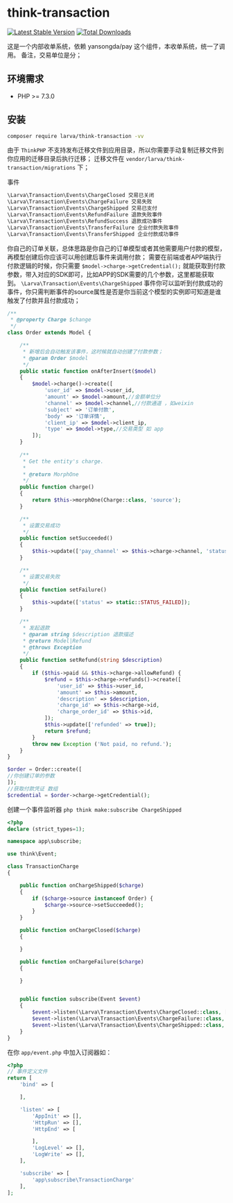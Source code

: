 # think-transaction

[![Latest Stable Version](https://poser.pugx.org/larva/think-transaction/v/stable.png)](https://packagist.org/packages/larva/think-transaction)
[![Total Downloads](https://poser.pugx.org/larva/think-transaction/downloads.png)](https://packagist.org/packages/larva/think-transaction)


这是一个内部收单系统，依赖 yansongda/pay 这个组件，本收单系统，统一了调用。
备注，交易单位是分；

## 环境需求

- PHP >= 7.3.0

## 安装

```bash
composer require larva/think-transaction -vv
```

由于 `ThinkPHP` 不支持发布迁移文件到应用目录，所以你需要手动复制迁移文件到你应用的迁移目录后执行迁移；
迁移文件在 `vendor/larva/think-transaction/migrations` 下；

事件
```php
\Larva\Transaction\Events\ChargeClosed 交易已关闭
\Larva\Transaction\Events\ChargeFailure 交易失败
\Larva\Transaction\Events\ChargeShipped 交易已支付
\Larva\Transaction\Events\RefundFailure 退款失败事件
\Larva\Transaction\Events\RefundSuccess 退款成功事件
\Larva\Transaction\Events\TransferFailure 企业付款失败事件
\Larva\Transaction\Events\TransferShipped 企业付款成功事件
```

你自己的订单关联，总体思路是你自己的订单模型或者其他需要用户付款的模型，再模型创建后你应该可以用创建后事件来调用付款；
需要在前端或者APP端执行付款逻辑的时候，你只需要 `$model->charge->getCredential();`
就能获取到付款参数，带入对应的SDK即可，比如APP的SDK需要的几个参数，这里都能获取到。
`\Larva\Transaction\Events\ChargeShipped` 事件你可以监听到付款成功的事件，你只需判断事件的source属性是否是你当前这个模型的实例即可知道是谁触发了付款并且付款成功；


```php
/**
 * @property Charge $change
 */
class Order extends Model {

    /**
     * 新增后会自动触发该事件，这时候就自动创建了付款参数；
     * @param Order $model
     */
    public static function onAfterInsert($model)
    {
        $model->charge()->create([
            'user_id' => $model->user_id,
            'amount' => $model->amount,//金额单位分
            'channel' => $model->channel,//付款通道 ，如weixin
            'subject' => '订单付款',
            'body' => '订单详情',
            'client_ip' => $model->client_ip,
            'type' => $model->type,//交易类型 如 app
        ]);
    }
    
    /**
     * Get the entity's charge.
     *
     * @return MorphOne
     */
    public function charge()
    {
        return $this->morphOne(Charge::class, 'source');
    }

    /**
     * 设置交易成功
     */
    public function setSucceeded()
    {
        $this->update(['pay_channel' => $this->charge->channel, 'status' => static::STATUS_PAY_SUCCEEDED, 'pay_succeeded_at' => $this->freshTimestamp()]);
    }

    /**
     * 设置交易失败
     */
    public function setFailure()
    {
        $this->update(['status' => static::STATUS_FAILED]);
    }

    /**
     * 发起退款
     * @param string $description 退款描述
     * @return Model|Refund
     * @throws Exception
     */
    public function setRefund(string $description)
    {
        if ($this->paid && $this->charge->allowRefund) {
            $refund = $this->charge->refunds()->create([
                'user_id' => $this->user_id,
                'amount' => $this->amount,
                'description' => $description,
                'charge_id' => $this->charge->id,
                'charge_order_id' => $this->id,
            ]);
            $this->update(['refunded' => true]);
            return $refund;
        }
        throw new Exception ('Not paid, no refund.');
    }
}
```

```php
$order = Order::create([
//你创建订单的参数
]);
//获取付款凭证 数组
$credential = $order->charge->getCredential();
```

创建一个事件监听器 `php think make:subscribe ChargeShipped`

```php
<?php
declare (strict_types=1);

namespace app\subscribe;

use think\Event;

class TransactionCharge
{

    public function onChargeShipped($charge)
    {
        if ($charge->source instanceof Order) {
            $charge->source->setSucceeded();
        }
    }

    public function onChargeClosed($charge)
    {

    }

    public function onChargeFailure($charge)
    {

    }


    public function subscribe(Event $event)
    {
        $event->listen(\Larva\Transaction\Events\ChargeClosed::class, [$this, 'onChargeClosed']);
        $event->listen(\Larva\Transaction\Events\ChargeFailure::class, [$this, 'onChargeFailure']);
        $event->listen(\Larva\Transaction\Events\ChargeShipped::class, [$this, 'onChargeShipped']);
    }
}
```

在你 `app/event.php` 中加入订阅器如：

```php
<?php
// 事件定义文件
return [
    'bind' => [

    ],

    'listen' => [
        'AppInit' => [],
        'HttpRun' => [],
        'HttpEnd' => [

        ],
        'LogLevel' => [],
        'LogWrite' => [],
    ],

    'subscribe' => [
        'app\subscribe\TransactionCharge'
    ],
];

```